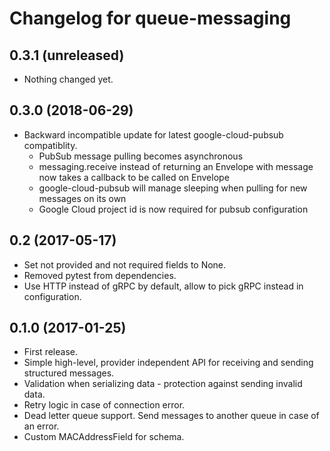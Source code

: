 Changelog for queue-messaging
=================

0.3.1 (unreleased)
------------------

- Nothing changed yet.


0.3.0 (2018-06-29)
------------------
- Backward incompatible update for latest google-cloud-pubsub compatiblity.
   - PubSub message pulling becomes asynchronous
   - messaging.receive instead of returning an Envelope with message now takes a callback to be called on Envelope
   - google-cloud-pubsub will manage sleeping when pulling for new messages on its own
   - Google Cloud project id is now required for pubsub configuration


0.2 (2017-05-17)
----------------

- Set not provided and not required fields to None.
- Removed pytest from dependencies.
- Use HTTP instead of gRPC by default, allow to pick gRPC instead in configuration.


0.1.0 (2017-01-25)
------------------

- First release.
- Simple high-level, provider independent API for receiving and sending structured messages.
- Validation when serializing data - protection against sending invalid data.
- Retry logic in case of connection error.
- Dead letter queue support. Send messages to another queue in case of an error.
- Custom MACAddressField for schema. 
